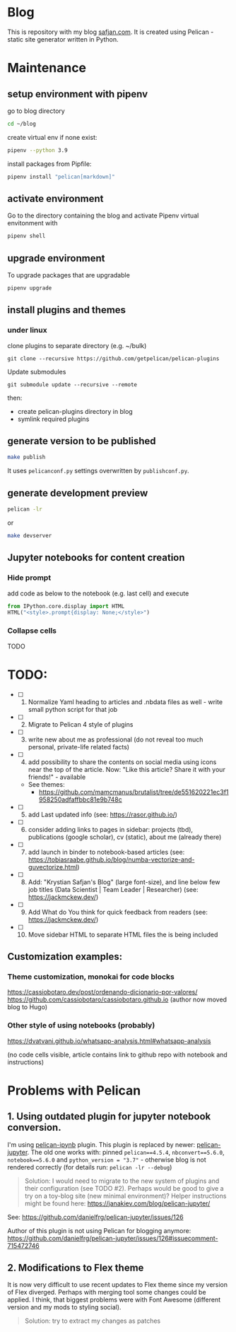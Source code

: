 # Blog
This is repository with my blog [safjan.com](http://safjan.com). It is created using Pelican - static site generator written in Python.

# Maintenance

## setup environment with pipenv

go to blog directory
```sh
cd ~/blog
```

create virtual env if none exist:
```sh
pipenv --python 3.9
```

install packages from Pipfile:
```sh
pipenv install "pelican[markdown]"
```

## activate environment

Go to the directory containing the blog and activate Pipenv virtual envitonment with

```bash
pipenv shell
```

## upgrade environment

To upgrade packages that are upgradable

```bash
pipenv upgrade
```

## install plugins and themes

### under linux
clone plugins to separate directory (e.g. ~/bulk)
```
git clone --recursive https://github.com/getpelican/pelican-plugins
```

Update submodules
```
git submodule update --recursive --remote
```

then:

* create pelican-plugins directory in blog
* symlink required plugins

## generate version to be published
```sh
make publish
```
It uses `pelicanconf.py` settings overwritten by `publishconf.py`.

## generate development preview
```sh
pelican -lr
```
or

```sh
make devserver
```


## Jupyter notebooks for content creation

### Hide prompt
add code as below to the notebook (e.g. last cell) and execute
```python
from IPython.core.display import HTML
HTML("<style>.prompt{display: None;</style>")
```

### Collapse cells
TODO


# TODO:
- [ ] 1. Normalize Yaml heading to articles and .nbdata files as well - write small python script for that job
- [ ] 2. Migrate to Pelican 4 style of plugins
- [ ] 3. write new about me as professional (do not reveal too much personal, private-life related facts)
- [ ] 4. add possibility to share the contents on social media using icons near the top of the article. Now: "Like this article? Share it with your friends!" - available
  - See themes:
    - https://github.com/mamcmanus/brutalist/tree/de551620221ec3f1958250adfaffbbc81e9b748c
- [ ] 5. add Last updated info (see: https://rasor.github.io/)
- [ ] 6. consider adding links to pages in sidebar: projects (tbd), publications (google scholar), cv (static), about me (already there)
- [ ] 7. add launch in binder to notebook-based articles (see: https://tobiasraabe.github.io/blog/numba-vectorize-and-guvectorize.html)
- [ ] 8. Add: "Krystian Safjan's Blog" (large font-size), and line below few job titles (Data Scientist | Team Leader | Researcher) (see: https://jackmckew.dev/)
- [ ] 9. Add What do You think for quick feedback from readers (see: https://jackmckew.dev/)
- [ ] 10. Move sidebar HTML to separate HTML files the is being included


## Customization examples:

### Theme customization, monokai for code blocks
https://cassiobotaro.dev/post/ordenando-dicionario-por-valores/
https://github.com/cassiobotaro/cassiobotaro.github.io
(author now moved blog to Hugo)

### Other style of using notebooks (probably)
https://dvatvani.github.io/whatsapp-analysis.html#whatsapp-analysis

(no code cells visible, article contains link to github repo with notebook and instructions)

# Problems with Pelican
## 1. Using outdated plugin for jupyter notebook conversion.

I'm using [pelican-ipynb](https://github.com/danielfrg/pelican-ipynb) plugin. This plugin is replaced by newer: [pelican-jupyter](https://github.com/danielfrg/pelican-jupyter). The old one works with: pinned `pelican==4.5.4`,  `nbconvert==5.6.0`, `notebook==5.6.0` and `python_version = "3.7"` - otherwise blog is not rendered correctly (for details run: `pelican -lr --debug`)

> Solution: I would need to migrate to the new system of plugins and their configuration (see TODO #2). Perhaps would be good to give a try on a toy-blog site (new minimal environment)? Helper instructions might be found here: https://janakiev.com/blog/pelican-jupyter/

See: https://github.com/danielfrg/pelican-jupyter/issues/126

Author of this plugin is not using Pelican for blogging anymore: https://github.com/danielfrg/pelican-jupyter/issues/126#issuecomment-715472746

## 2. Modifications to Flex theme

It is now very difficult to use recent updates to Flex theme since my version of Flex diverged. Perhaps with merging tool some changes could be applied. I think, that biggest problems were with Font Awesome (different version and my mods to styling social).

> Solution: try to extract my changes as patches
